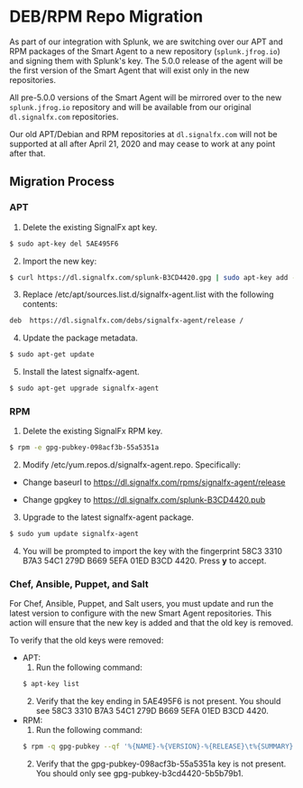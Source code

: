 # DEB/RPM Repo Migration

As part of our integration with Splunk, we are switching over our APT and RPM
packages of the Smart Agent to a new repository (`splunk.jfrog.io`) and signing
them with Splunk's key. The 5.0.0 release of the agent will be the first
version of the Smart Agent that will exist only in the new repositories.

All pre-5.0.0 versions of the Smart Agent will be mirrored over to the new
`splunk.jfrog.io` repository and will be available from our original
`dl.signalfx.com` repositories.

Our old APT/Debian and RPM repositories at `dl.signalfx.com` will not be
supported at all after April 21, 2020 and may cease to work at any point after
that.

## Migration Process

### APT

1. Delete the existing SignalFx apt key.

```sh
$ sudo apt-key del 5AE495F6
```

2. Import the new key:

```sh
$ curl https://dl.signalfx.com/splunk-B3CD4420.gpg | sudo apt-key add -
```

3. Replace /etc/apt/sources.list.d/signalfx-agent.list with the following contents:

```sh
deb  https://dl.signalfx.com/debs/signalfx-agent/release /
```

4. Update the package metadata.

```sh
$ sudo apt-get update
```

5. Install the latest signalfx-agent.

```sh
$ sudo apt-get upgrade signalfx-agent
```

### RPM

1. Delete the existing SignalFx RPM key.

```sh
$ rpm -e gpg-pubkey-098acf3b-55a5351a
```

2. Modify /etc/yum.repos.d/signalfx-agent.repo. Specifically: 

 * Change baseurl to https://dl.signalfx.com/rpms/signalfx-agent/release

 * Change gpgkey to https://dl.signalfx.com/splunk-B3CD4420.pub

3. Upgrade to the latest signalfx-agent package.

```sh
$ sudo yum update signalfx-agent
```

4. You will be prompted to import the key with the fingerprint 58C3 3310 B7A3 54C1 279D  B669 5EFA 01ED B3CD 4420. Press **y** to accept.

### Chef, Ansible, Puppet, and Salt

For Chef, Ansible, Puppet, and Salt users, you must update and run the latest
version to configure with the new Smart Agent repositories. This action will
ensure that the new key is added and that the old key is removed.


To verify that the old keys were removed:

- APT:
  1. Run the following command:
  ```sh
  $ apt-key list
  ```
  2. Verify that the key ending in 5AE495F6 is not present. You should see 58C3 3310 B7A3 54C1 279D  B669 5EFA 01ED B3CD 4420.
- RPM:
  1. Run the following command:
    ```sh
    $ rpm -q gpg-pubkey --qf '%{NAME}-%{VERSION}-%{RELEASE}\t%{SUMMARY}\n'
    ```
  2. Verify that the gpg-pubkey-098acf3b-55a5351a key is not present. You should only see gpg-pubkey-b3cd4420-5b5b79b1.

